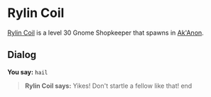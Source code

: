 # Rylin Coil



[Rylin Coil](/npc/55027) is a level 30 Gnome Shopkeeper that spawns in [Ak'Anon](/zone/55).



## Dialog

**You say:** `hail`



>**Rylin Coil says:** Yikes!  Don't startle a fellow like that!
end
